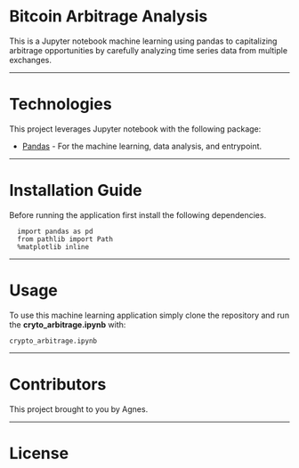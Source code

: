 # Bitcoin Arbitrage Analysis

This is a Jupyter notebook machine learning using pandas to capitalizing arbitrage opportunities by carefully analyzing time series data from multiple exchanges.

---

# Technologies

This project leverages Jupyter notebook with the following package:

* [Pandas](https://pandas.pydata.org/) - For the machine learning, data analysis, and entrypoint.

---

# Installation Guide

Before running the application first install the following dependencies.

```jupyter lab
  import pandas as pd
  from pathlib import Path
  %matplotlib inline
```

---

# Usage

To use this machine learning application simply clone the repository and run the **cryto_arbitrage.ipynb** with:

```jupyter lab
crypto_arbitrage.ipynb
```

---

# Contributors

This project brought to you by Agnes.

---

# License
